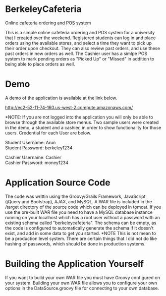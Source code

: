 # BerkeleyCafeteria
Online cafeteria ordering and POS system

This is a simple online cafeteria ordering and POS system for a university that I created over the weekend. Registered students can log in and place orders using the available stores, and select a time they want to pick up their order upon checkout. They can also review past orders, and use these past orders in new orders as well. The Cashier user has a simlpe POS system to mark pending orders as "Picked Up" or "Missed" in addition to being able to place orders as well.

# Demo
A demo of the application is available at the link below.

http://ec2-52-11-74-160.us-west-2.compute.amazonaws.com/

*NOTE: If you are not logged into the application you will only be able to browse through the available store menus. Two sample users were created in the demo, a student and a cashier, in order to show functionality for those users. Credential for each User are below.

Student Username: Arun<br/>
Student Password: berkeley1234

Cashier Username: Cashier<br/>
Cashier Password: money1234

# Application Source Code

The code was writtin using the Groovy/Grails Framework, JavaScript (jQuery and Bootstrap), AJAX, and MySQL. A WAR file is included in the /target directory of the source code which can be deployed in tomcat. If you use the pre-built WAR file you need to have a MySQL database instance running on your localhost which has a root user without a password with an existing schema called "berkeleycafeteria". The schema can be empty, as the code is configured to automatically generate the schema if it doesn't exist, and add in some data to get you started. *NOTE This is not mean to be a production level system. There are certain things that I did not do like hashing of passwords, which should be done in production systems.

# Building the Application Yourself

If you want to build your own WAR file you must have Groovy configured on your system. Building your own WAR file allows you to configure your own options in the DataSource.groovy file for connecting to your own database.
